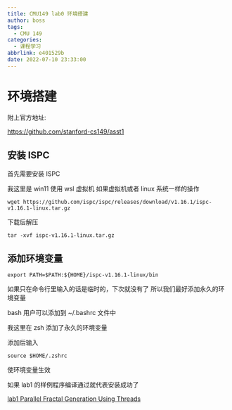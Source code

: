 ```yaml
---
title: CMU149 lab0 环境搭建
author: boss
tags:
  - CMU 149
categories:
  - 课程学习
abbrlink: e401529b
date: 2022-07-10 23:33:00
---
```


# 环境搭建

附上官方地址:

<https://github.com/stanford-cs149/asst1>

## 安装 ISPC

首先需要安装 ISPC

我这里是 win11 使用 wsl 虚拟机 
如果虚拟机或者 linux 系统一样的操作


`wget https://github.com/ispc/ispc/releases/download/v1.16.1/ispc-v1.16.1-linux.tar.gz`

下载后解压

`tar -xvf ispc-v1.16.1-linux.tar.gz`

## 添加环境变量

`export PATH=$PATH:${HOME}/ispc-v1.16.1-linux/bin`

如果只在命令行里输入的话是临时的，下次就没有了
所以我们最好添加永久的环境变量

bash 用户可以添加到 ~/.bashrc 文件中


我这里在 zsh 添加了永久的环境变量

添加后输入

`source $HOME/.zshrc`

使环境变量生效

如果 lab1 的样例程序编译通过就代表安装成功了

[lab1 Parallel Fractal Generation Using Threads](http://bossalex.top/2022/07/10/lab1-Parallel-Fractal-Generation-Using-Threads/)